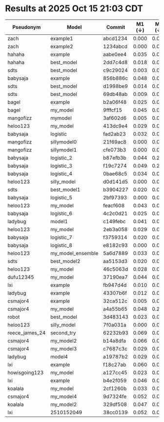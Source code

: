 # Results at 2025 Oct 15 21:03 CDT
| Pseudonym | Model | Commit | M1 (↓) | M2 (↓) | M3 (↓) | M4 (↑) | M5 (↑)|
|--- | --- | --- | --- | --- | --- | --- | ---|
|zach | example1 | abcd1234 | 0.000 | 0.061 | 0.000 | 1.000 | 1.000|
|zach | example2 | 1234abcd | 0.000 | 0.000 | 0.774 | 0.226 | 0.369|
|hahaha | example | aabe0ee4 | 0.035 | 0.033 | 0.274 | 0.492 | 0.277|
|hahaha | best_model | 2dd7c4d8 | 0.018 | 0.068 | 0.009 | 0.816 | 0.424|
|sdts | best_model | c9c29024 | 0.003 | 0.093 | 0.015 | 0.792 | 0.490|
|babysaja | example | 856b886c | 0.048 | 0.009 | 0.274 | 0.497 | 0.286|
|sdts | best_model | d1998be9 | 0.014 | 0.077 | 0.017 | 0.793 | 0.490|
|sdts | best_model | 69db48ab | 0.009 | 0.075 | 0.020 | 0.791 | 0.495|
|bagel | example | b2a06f48 | 0.025 | 0.028 | 0.274 | 0.504 | 0.298|
|bagel | my_model | 9fffcf15 | 0.045 | 0.082 | 0.030 | 0.845 | 0.516|
|mangofizz | mymodel | 3af602d6 | 0.005 | 0.005 | 0.229 | 0.766 | 0.040|
|heloo123 | my_model | 413dc9e4 | 0.029 | 0.092 | 0.059 | 0.794 | 0.494|
|babysaja | logistic | fad2ab23 | 0.032 | 0.050 | 0.061 | 0.812 | 0.381|
|mangofizz | sillymodel0 | 21f69ac8 | 0.000 | 0.000 | 0.774 | 0.774 | 0.000|
|mangofizz | sillymodel1 | cfe073b3 | 0.000 | 0.000 | 0.774 | 0.226 | 0.369|
|babysaja | logistic_2 | b87efb3b | 0.044 | 0.223 | 0.046 | 0.673 | 0.405|
|babysaja | logistic_3 | f19c7274 | 0.049 | 0.206 | 0.063 | 0.695 | 0.418|
|babysaja | logistic_4 | 0bae68c5 | 0.034 | 0.068 | 0.007 | 0.814 | 0.406|
|heloo123 | silly_model | d0d141d5 | 0.000 | 0.000 | 0.226 | 0.774 | 0.000|
|sdts | best_model1 | b3904227 | 0.020 | 0.089 | 0.015 | 0.791 | 0.483|
|babysaja | logistic_5 | 2bf97393 | 0.000 | 0.000 | 0.007 | 0.774 | 0.000|
|heloo123 | my_model | feacf608 | 0.043 | 0.052 | 0.011 | 0.804 | 0.394|
|babysaja | logistic_6 | 4c2c0d21 | 0.025 | 0.067 | 0.009 | 0.817 | 0.431|
|ladybug | model1 | c149febc | 0.041 | 0.027 | 0.342 | 0.656 | 0.347|
|heloo123 | my_model | 2eb3a058 | 0.029 | 0.050 | 0.008 | 0.806 | 0.402|
|babysaja | logistic_7 | f3759314 | 0.020 | 0.063 | 0.038 | 0.802 | 0.415|
|babysaja | logistic_8 | e8182c93 | 0.000 | 0.000 | 0.226 | 0.774 | 0.000|
|heloo123 | my_model_ensemble | 5a6d7889 | 0.033 | 0.071 | 0.008 | 0.800 | 0.449|
|sdts | best_model2 | aa5153d3 | 0.020 | 0.089 | 0.015 | 0.791 | 0.483|
|heloo123 | my_model | 46c5063d | 0.028 | 0.054 | 0.007 | 0.804 | 0.385|
|dufu12345 | my_model | 37190ea7 | 0.044 | 0.074 | 0.010 | 0.814 | 0.420|
|lxi | example | fb947d4d | 0.010 | 0.015 | 0.064 | 0.769 | 0.117|
|ladybug | example | 43307b6f | 0.012 | 0.008 | 0.274 | 0.499 | 0.286|
|csmajor4 | example | 32ca512c | 0.005 | 0.011 | 0.274 | 0.495 | 0.287|
|csmajor4 | my_model | a4a55b65 | 0.048 | 0.217 | 0.039 | 0.670 | 0.404|
|robot | best_model | 3d483143 | 0.023 | 0.067 | 0.009 | 0.817 | 0.436|
|heloo123 | silly_model | 7f0a031a | 0.000 | 0.000 | 0.774 | 0.226 | 0.369|
|reece_james_24 | second_try | 62232b93 | 0.069 | 0.046 | 0.043 | 0.811 | 0.373|
|csmajor4 | my_model2 | b14a8dfa | 0.066 | 0.056 | 0.068 | 0.798 | 0.321|
|csmajor4 | my_model3 | c7687c3c | 0.029 | 0.058 | 0.011 | 0.816 | 0.423|
|ladybug | model4 | a19787b2 | 0.029 | 0.070 | 0.007 | 0.844 | 0.523|
|lxi | example | f18c27ab | 0.060 | 0.042 | 0.020 | 0.781 | 0.333|
|howisgoing123 | my_model | a127cc45 | 0.023 | 0.087 | 0.043 | 0.784 | 0.484|
|lxi | example | b4e2f059 | 0.046 | 0.047 | 0.018 | 0.784 | 0.276|
|koalala | my_model | 2cf1260b | 0.033 | 0.070 | 0.018 | 0.827 | 0.447|
|csmajor4 | my_model4 | 9d7324fe | 0.052 | 0.031 | 0.063 | 0.763 | 0.200|
|koalala | my_model2 | 329df508 | 0.047 | 0.063 | 0.037 | 0.849 | 0.494|
|lxi | 2510152049 | 38cc0139 | 0.052 | 0.022 | 0.043 | 0.774 | 0.246|

